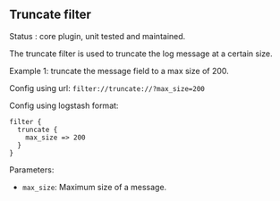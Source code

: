 Truncate filter
---

Status : core plugin, unit tested and maintained.

The truncate filter is used to truncate the log message at a certain size.

Example 1: truncate the message field to a max size of 200.

Config using url: ``filter://truncate://?max_size=200``

Config using logstash format:
````
filter {
  truncate {
    max_size => 200
  }
}
````

Parameters:

* ``max_size``: Maximum size of a message.
